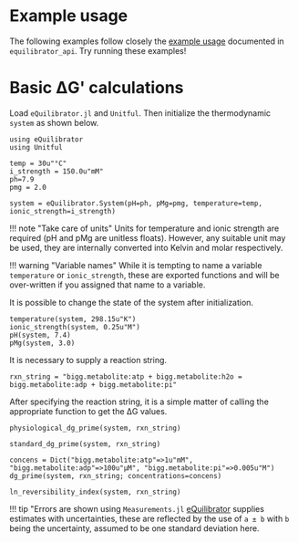 # Example usage

The following examples follow closely the [example usage](https://equilibrator.readthedocs.io/en/latest/equilibrator_examples.html#Code-examples) 
documented in `equilibrator_api`. Try running these examples!

# Basic ΔG' calculations
Load `eQuilibrator.jl` and `Unitful`. Then initialize the thermodynamic `system` as shown below.
```
using eQuilibrator
using Unitful

temp = 30u"°C"
i_strength = 150.0u"mM"
ph=7.9
pmg = 2.0

system = eQuilibrator.System(pH=ph, pMg=pmg, temperature=temp, ionic_strength=i_strength)
```
!!! note "Take care of units"
    Units for temperature and ionic strength are required (pH and pMg are
    unitless floats). However, any suitable unit may be used, they are internally
    converted into Kelvin and molar respectively.

!!! warning "Variable names"
    While it is tempting to name a variable `temperature` or `ionic_strength`,
    these are exported functions and will be over-written if you assigned that
    name to a variable.

It is possible to change the state of the system after initialization.
```
temperature(system, 298.15u"K")
ionic_strength(system, 0.25u"M")
pH(system, 7.4)
pMg(system, 3.0)
```

It is necessary to supply a reaction string.
```
rxn_string = "bigg.metabolite:atp + bigg.metabolite:h2o = bigg.metabolite:adp + bigg.metabolite:pi"
```

After specifying the reaction string, it is a simple matter of calling the appropriate function 
to get the ΔG values. 
```
physiological_dg_prime(system, rxn_string)

standard_dg_prime(system, rxn_string)

concens = Dict("bigg.metabolite:atp"=>1u"mM", "bigg.metabolite:adp"=>100u"μM", "bigg.metabolite:pi"=>0.005u"M")
dg_prime(system, rxn_string; concentrations=concens)

ln_reversibility_index(system, rxn_string)
```
!!! tip "Errors are shown using `Measurements.jl`
    [eQuilibrator](https://equilibrator.weizmann.ac.il/static/classic_rxns/faq.html#how-do-you-calculate-the-uncertainty-for-each-estimation) 
    supplies estimates with uncertainties, these are reflected by the use of `a ± b` with `b` being the uncertainty, assumed to be
    one standard deviation here.
